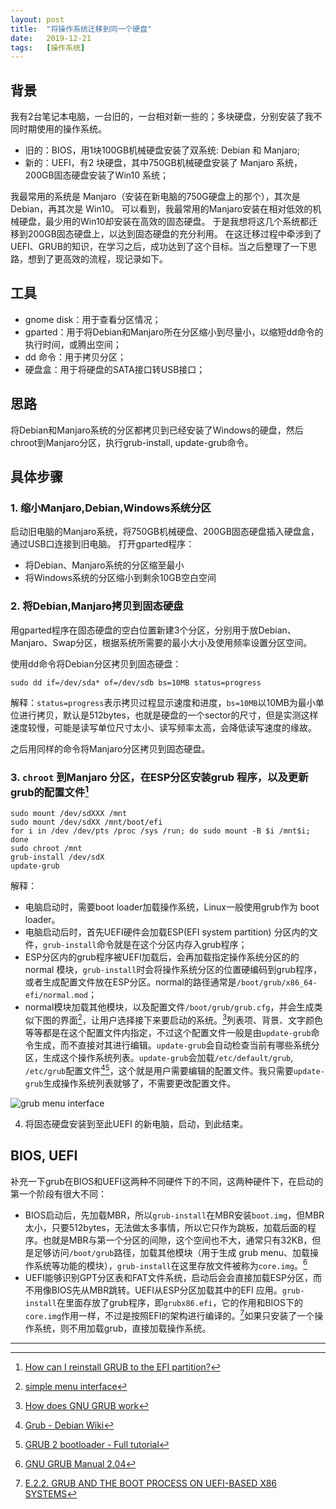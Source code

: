 ```yaml
---
layout: post
title:  "将操作系统迁移到同一个硬盘"
date:   2019-12-21
tags:   [操作系统]
---
```


## 背景
我有2台笔记本电脑，一台旧的，一台相对新一些的；多块硬盘，分别安装了我不同时期使用的操作系统。
- 旧的：BIOS，用1块100GB机械硬盘安装了双系统: Debian 和 Manjaro;
- 新的：UEFI，有2 块硬盘，其中750GB机械硬盘安装了 Manjaro 系统，200GB固态硬盘安装了Win10 系统；

我最常用的系统是 Manjaro（安装在新电脑的750G硬盘上的那个），其次是Debian，再其次是 Win10。
可以看到，我最常用的Manjaro安装在相对低效的机械硬盘，最少用的Win10却安装在高效的固态硬盘。
于是我想将这几个系统都迁移到200GB固态硬盘上，以达到固态硬盘的充分利用。
在这迁移过程中牵涉到了UEFI、GRUB的知识，在学习之后，成功达到了这个目标。当之后整理了一下思路，想到了更高效的流程，现记录如下。

## 工具
- gnome disk：用于查看分区情况；
- gparted：用于将Debian和Manjaro所在分区缩小到尽量小，以缩短dd命令的执行时间，或腾出空间；
- dd 命令：用于拷贝分区；
- 硬盘盒：用于将硬盘的SATA接口转USB接口；

## 思路
将Debian和Manjaro系统的分区都拷贝到已经安装了Windows的硬盘，然后chroot到Manjaro分区，执行grub-install, update-grub命令。

## 具体步骤

### 1. 缩小Manjaro,Debian,Windows系统分区
启动旧电脑的Manjaro系统，将750GB机械硬盘、200GB固态硬盘插入硬盘盒，通过USB口连接到旧电脑。
打开gparted程序：
- 将Debian、Manjaro系统的分区缩至最小
- 将Windows系统的分区缩小到剩余10GB空白空间

### 2. 将Debian,Manjaro拷贝到固态硬盘
用gparted程序在固态硬盘的空白位置新建3个分区，分别用于放Debian、Manjaro、Swap分区，根据系统所需要的最小大小及使用频率设置分区空间。


使用dd命令将Debian分区拷贝到固态硬盘：
```
sudo dd if=/dev/sda* of=/dev/sdb bs=10MB status=progress
```
解释：`status=progress`表示拷贝过程显示速度和进度，`bs=10MB`以10MB为最小单位进行拷贝，默认是512bytes，也就是硬盘的一个sector的尺寸，但是实测这样速度较慢，可能是读写单位尺寸太小、读写频率太高，会降低读写速度的缘故。

之后用同样的命令将Manjaro分区拷贝到固态硬盘。

### 3. `chroot` 到Manjaro 分区，在ESP分区安装grub 程序，以及更新grub的配置文件[^1]
```
sudo mount /dev/sdXXX /mnt
sudo mount /dev/sdXX /mnt/boot/efi
for i in /dev /dev/pts /proc /sys /run; do sudo mount -B $i /mnt$i; done
sudo chroot /mnt
grub-install /dev/sdX
update-grub 
```
解释：
- 电脑启动时，需要boot loader加载操作系统，Linux一般使用grub作为 boot loader。
- 电脑启动后时，首先UEFI硬件会加载ESP(EFI system partition) 分区内的文件，`grub-install`命令就是在这个分区内存入grub程序；
- ESP分区内的grub程序被UEFI加载后，会再加载指定操作系统分区的的normal 模块，`grub-install`时会将操作系统分区的位置硬编码到grub程序，或者生成配置文件放在ESP分区。normal的路径通常是`/boot/grub/x86_64-efi/normal.mod`；
- normal模块加载其他模块，以及配置文件`/boot/grub/grub.cfg`，并会生成类似下图的界面[^3]，让用户选择接下来要启动的系统。[^2]列表项、背景、文字颜色等等都是在这个配置文件内指定，不过这个配置文件一般是由`update-grub`命令生成，而不直接对其进行编辑。`update-grub`会自动检查当前有哪些系统分区，生成这个操作系统列表。`update-grub`会加载`/etc/default/grub`, `/etc/grub`配置文件[^4][^5]，这个就是用户需要编辑的配置文件。我只需要`update-grub`生成操作系统列表就够了，不需要更改配置文件。

![grub menu interface](https://forum.manjaro.org/uploads/default/optimized/3X/0/e/0e33a9622f1b71643577695f4836e5ebdefcb1fc_2_668x500.png)

4. 将固态硬盘安装到至此UEFI 的新电脑，启动，到此结束。


## BIOS, UEFI
补充一下grub在BIOS和UEFI这两种不同硬件下的不同，这两种硬件下，在启动的第一个阶段有很大不同：
- BIOS启动后，先加载MBR，所以`grub-install`在MBR安装`boot.img`，但MBR太小，只要512bytes，无法做太多事情，所以它只作为跳板，加载后面的程序。也就是MBR与第一个分区的间隙，这个空间也不大，通常只有32KB，但是足够访问`/boot/grub`路径，加载其他模块（用于生成 grub menu、加载操作系统等功能的模块），`grub-install`在这里存放文件被称为`core.img`。[^6]
- UEFI能够识别GPT分区表和FAT文件系统，启动后会会直接加载ESP分区，而不用像BIOS先从MBR跳转。UEFI从ESP分区加载其中的EFI 应用。`grub-install`在里面存放了grub程序，即`grubx86.efi`，它的作用和BIOS下的`core.img`作用一样，不过是按照EFI的架构进行编译的。[^7]如果只安装了一个操作系统，则不用加载grub，直接加载操作系统。



---

[^1]: [How can I reinstall GRUB to the EFI partition?](https://askubuntu.com/a/831241/798614)

[^2]: [How does GNU GRUB work](https://0xax.github.io/grub/)

[^3]: [simple menu interface](https://www.gnu.org/software/grub/manual/grub/html_node/Menu-interface.html)

[^4]: [Grub - Debian Wiki](https://wiki.debian.org/Grub)

[^5]: [GRUB 2 bootloader - Full tutorial](https://www.dedoimedo.com/computers/grub-2.html)

[^6]: [GNU GRUB Manual 2.04](https://www.gnu.org/software/grub/manual/grub/grub.html#Images)

[^7]: [E.2.2. GRUB AND THE BOOT PROCESS ON UEFI-BASED X86 SYSTEMS](https://access.redhat.com/documentation/en-us/red_hat_enterprise_linux/6/html/installation_guide/s2-grub-whatis-booting-uefi)
